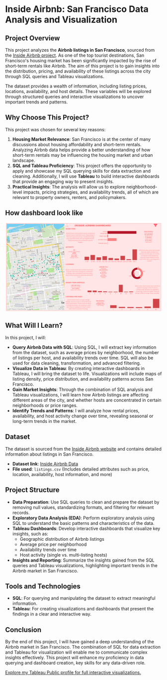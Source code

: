 # Inside Airbnb: San Francisco Data Analysis and Visualization

## Project Overview

This project analyzes the **Airbnb listings in San Francisco**, sourced from the [Inside Airbnb project](https://insideairbnb.com/get-the-data/). As one of the top tourist destinations, San Francisco's housing market has been significantly impacted by the rise of short-term rentals like Airbnb. The aim of this project is to gain insights into the distribution, pricing, and availability of these listings across the city through SQL queries and Tableau visualizations.

The dataset provides a wealth of information, including listing prices, locations, availability, and host details. These variables will be explored through structured queries and interactive visualizations to uncover important trends and patterns.

## Why Choose This Project?

This project was chosen for several key reasons:

1. **Housing Market Relevance**: San Francisco is at the center of many discussions about housing affordability and short-term rentals. Analyzing Airbnb data helps provide a better understanding of how short-term rentals may be influencing the housing market and urban landscape.
2. **SQL and Tableau Proficiency**: This project offers the opportunity to apply and showcase my SQL querying skills for data extraction and cleaning. Additionally, I will use **Tableau** to build interactive dashboards that provide an engaging way to present insights.
3. **Practical Insights**: The analysis will allow us to explore neighborhood-level impacts, pricing strategies, and availability trends, all of which are relevant to property owners, renters, and policymakers.

## How dashboard look like

![Inside Airbnb Dashboard](Airbnb%20SF%20Dashboard.png)

## What Will I Learn?

In this project, I will:

- **Query Airbnb Data with SQL**: Using SQL, I will extract key information from the dataset, such as average prices by neighborhood, the number of listings per host, and availability trends over time. SQL will also be used for data cleaning, transformation, and advanced filtering.
- **Visualize Data in Tableau**: By creating interactive dashboards in Tableau, I will bring the dataset to life. Visualizations will include maps of listing density, price distribution, and availability patterns across San Francisco.
- **Gain Market Insights**: Through the combination of SQL analysis and Tableau visualizations, I will learn how Airbnb listings are affecting different areas of the city, and whether hosts are concentrated in certain neighborhoods or price ranges.
- **Identify Trends and Patterns**: I will analyze how rental prices, availability, and host activity change over time, revealing seasonal or long-term trends in the market.

## Dataset

The dataset is sourced from the [Inside Airbnb website](https://insideairbnb.com/get-the-data/) and contains detailed information about listings in San Francisco.

- **Dataset link**: [Inside Airbnb Data](https://insideairbnb.com/get-the-data/)
- **File used**: `listings.csv` (Includes detailed attributes such as price, location, availability, host information, and more)

## Project Structure

- **Data Preparation**: Use SQL queries to clean and prepare the dataset by removing null values, standardizing formats, and filtering for relevant records.
- **Exploratory Data Analysis (EDA)**: Perform exploratory analysis using SQL to understand the basic patterns and characteristics of the data.
- **Tableau Dashboards**: Develop interactive dashboards that visualize key insights, such as:
  - Geographic distribution of Airbnb listings
  - Average price per neighborhood
  - Availability trends over time
  - Host activity (single vs. multi-listing hosts)
- **Insights and Reporting**: Summarize the insights gained from the SQL queries and Tableau visualizations, highlighting important trends in the Airbnb market in San Francisco.

## Tools and Technologies

- **SQL**: For querying and manipulating the dataset to extract meaningful information.
- **Tableau**: For creating visualizations and dashboards that present the findings in a clear and interactive way.

## Conclusion

By the end of this project, I will have gained a deep understanding of the Airbnb market in San Francisco. The combination of SQL for data extraction and Tableau for visualization will enable me to communicate complex insights effectively. This project will enhance my proficiency in data querying and dashboard creation, key skills for any data-driven role.

[Explore my Tableau Public profile for full interactive visualizations.](https://public.tableau.com/app/profile/nha.alvarado/viz/InsideAirbnbDashboard/AirbnbSFDashboard)

